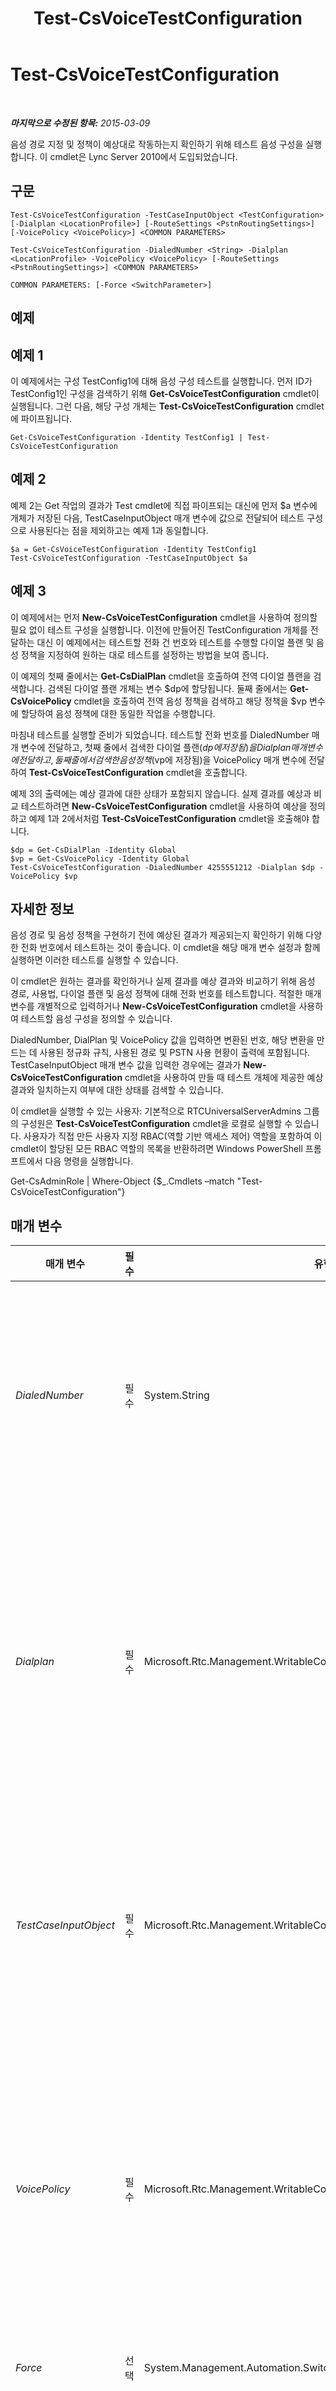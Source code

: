 ﻿---
title: Test-CsVoiceTestConfiguration
TOCTitle: Test-CsVoiceTestConfiguration
ms:assetid: 1c87ef27-0542-49b0-9125-512fd6ed187d
ms:mtpsurl: https://technet.microsoft.com/ko-kr/library/Gg398260(v=OCS.15)
ms:contentKeyID: 49302984
ms.date: 08/10/2015
mtps_version: v=OCS.15
ms.translationtype: HT
---

# Test-CsVoiceTestConfiguration

 

_**마지막으로 수정된 항목:** 2015-03-09_

음성 경로 지정 및 정책이 예상대로 작동하는지 확인하기 위해 테스트 음성 구성을 실행합니다. 이 cmdlet은 Lync Server 2010에서 도입되었습니다.

## 구문

    Test-CsVoiceTestConfiguration -TestCaseInputObject <TestConfiguration> [-Dialplan <LocationProfile>] [-RouteSettings <PstnRoutingSettings>] [-VoicePolicy <VoicePolicy>] <COMMON PARAMETERS>

    Test-CsVoiceTestConfiguration -DialedNumber <String> -Dialplan <LocationProfile> -VoicePolicy <VoicePolicy> [-RouteSettings <PstnRoutingSettings>] <COMMON PARAMETERS>

    COMMON PARAMETERS: [-Force <SwitchParameter>]

## 예제

## 예제 1

이 예제에서는 구성 TestConfig1에 대해 음성 구성 테스트를 실행합니다. 먼저 ID가 TestConfig1인 구성을 검색하기 위해 **Get-CsVoiceTestConfiguration** cmdlet이 실행됩니다. 그런 다음, 해당 구성 개체는 **Test-CsVoiceTestConfiguration** cmdlet에 파이프됩니다.

    Get-CsVoiceTestConfiguration -Identity TestConfig1 | Test-CsVoiceTestConfiguration

## 예제 2

예제 2는 Get 작업의 결과가 Test cmdlet에 직접 파이프되는 대신에 먼저 $a 변수에 개체가 저장된 다음, TestCaseInputObject 매개 변수에 값으로 전달되어 테스트 구성으로 사용된다는 점을 제외하고는 예제 1과 동일합니다.

    $a = Get-CsVoiceTestConfiguration -Identity TestConfig1
    Test-CsVoiceTestConfiguration -TestCaseInputObject $a

## 예제 3

이 예제에서는 먼저 **New-CsVoiceTestConfiguration** cmdlet을 사용하여 정의할 필요 없이 테스트 구성을 실행합니다. 이전에 만들어진 TestConfiguration 개체를 전달하는 대신 이 예제에서는 테스트할 전화 건 번호와 테스트를 수행할 다이얼 플랜 및 음성 정책을 지정하여 원하는 대로 테스트를 설정하는 방법을 보여 줍니다.

이 예제의 첫째 줄에서는 **Get-CsDialPlan** cmdlet을 호출하여 전역 다이얼 플랜을 검색합니다. 검색된 다이얼 플랜 개체는 변수 $dp에 할당됩니다. 둘째 줄에서는 **Get-CsVoicePolicy** cmdlet을 호출하여 전역 음성 정책을 검색하고 해당 정책을 $vp 변수에 할당하여 음성 정책에 대한 동일한 작업을 수행합니다.

마침내 테스트를 실행할 준비가 되었습니다. 테스트할 전화 번호를 DialedNumber 매개 변수에 전달하고, 첫째 줄에서 검색한 다이얼 플랜($dp에 저장됨)을 Dialplan 매개 변수에 전달하고, 둘째 줄에서 검색한 음성 정책($vp에 저장됨)을 VoicePolicy 매개 변수에 전달하여 **Test-CsVoiceTestConfiguration** cmdlet을 호출합니다.

예제 3의 출력에는 예상 결과에 대한 상태가 포함되지 않습니다. 실제 결과를 예상과 비교 테스트하려면 **New-CsVoiceTestConfiguration** cmdlet을 사용하여 예상을 정의하고 예제 1과 2에서처럼 **Test-CsVoiceTestConfiguration** cmdlet을 호출해야 합니다.

    $dp = Get-CsDialPlan -Identity Global
    $vp = Get-CsVoicePolicy -Identity Global
    Test-CsVoiceTestConfiguration -DialedNumber 4255551212 -Dialplan $dp -VoicePolicy $vp

## 자세한 정보

음성 경로 및 음성 정책을 구현하기 전에 예상된 결과가 제공되는지 확인하기 위해 다양한 전화 번호에서 테스트하는 것이 좋습니다. 이 cmdlet을 해당 매개 변수 설정과 함께 실행하면 이러한 테스트를 실행할 수 있습니다.

이 cmdlet은 원하는 결과를 확인하거나 실제 결과를 예상 결과와 비교하기 위해 음성 경로, 사용법, 다이얼 플랜 및 음성 정책에 대해 전화 번호를 테스트합니다. 적절한 매개 변수를 개별적으로 입력하거나 **New-CsVoiceTestConfiguration** cmdlet을 사용하여 테스트할 음성 구성을 정의할 수 있습니다.

DialedNumber, DialPlan 및 VoicePolicy 값을 입력하면 변환된 번호, 해당 변환을 만드는 데 사용된 정규화 규칙, 사용된 경로 및 PSTN 사용 현황이 출력에 포함됩니다. TestCaseInputObject 매개 변수 값을 입력한 경우에는 결과가 **New-CsVoiceTestConfiguration** cmdlet을 사용하여 만들 때 테스트 개체에 제공한 예상 결과와 일치하는지 여부에 대한 상태를 검색할 수 있습니다.

이 cmdlet을 실행할 수 있는 사용자: 기본적으로 RTCUniversalServerAdmins 그룹의 구성원은 **Test-CsVoiceTestConfiguration** cmdlet을 로컬로 실행할 수 있습니다. 사용자가 직접 만든 사용자 지정 RBAC(역할 기반 액세스 제어) 역할을 포함하여 이 cmdlet이 할당된 모든 RBAC 역할의 목록을 반환하려면 Windows PowerShell 프롬프트에서 다음 명령을 실행합니다.

Get-CsAdminRole | Where-Object {$\_.Cmdlets –match "Test-CsVoiceTestConfiguration"}

## 매개 변수


<table>
<colgroup>
<col style="width: 25%" />
<col style="width: 25%" />
<col style="width: 25%" />
<col style="width: 25%" />
</colgroup>
<thead>
<tr class="header">
<th>매개 변수</th>
<th>필수</th>
<th>유형</th>
<th>설명</th>
</tr>
</thead>
<tbody>
<tr class="odd">
<td><p><em>DialedNumber</em></p></td>
<td><p>필수</p></td>
<td><p>System.String</p></td>
<td><p>테스트를 실행할 전화 번호입니다. 다이얼 플랜, 경로 및 정책에 기초하여 이 번호는 출력으로 정규화 및 표시됩니다.</p>
<p>TestCaseInputObject 매개 변수를 값과 함께 제공하지 않은 경우 이 매개 변수가 필요합니다. DialedNumber 및 TestCaseInputObject를 제공할 수 없습니다. (TestCaseInputObject는 해당 개체 내에 DialedNumber가 이미 포함되어 있습니다.)</p>
<p></p></td>
</tr>
<tr class="even">
<td><p><em>Dialplan</em></p></td>
<td><p>필수</p></td>
<td><p>Microsoft.Rtc.Management.WritableConfig.Policy.Voice.LocationProfile</p></td>
<td><p>테스트를 실행할 때 사용할 다이얼 플랜의 다이얼 플랜 개체에 대한 참조입니다. <strong>Get-CsDialPlan</strong> cmdlet을 호출하여 다이얼 플랜 개체를 검색할 수 있습니다.</p>
<p>DialedNumber 매개 변수를 지정한 경우 이 매개 변수도 필요합니다. TestCaseInputObject 매개 변수를 사용하는 경우 이 매개 변수를 사용하지 마십시오. 함께 사용할 경우 이 매개 변수의 개체가 TestCaseInputObject에 지정된 다이얼 플랜과 일치해야 하므로 매개 변수 사용이 중복됩니다.</p>
<p></p></td>
</tr>
<tr class="odd">
<td><p><em>TestCaseInputObject</em></p></td>
<td><p>필수</p></td>
<td><p>Microsoft.Rtc.Management.WritableConfig.Policy.Voice.TestConfiguration</p></td>
<td><p>테스트할 음성 구성에 대한 참조를 포함하는 개체입니다. <strong>Get-CsVoiceTestConfiguration</strong> cmdlet을 호출하여 이 개체 참조를 검색할 수 있습니다.</p>
<p>cmdlet을 이 매개 변수와 함께 호출할 경우 DialedNumber를 지정할 수 없습니다. 또한 음성 테스트 구성 개체의 값과 중복되므로 Dialplan 또는 VoicePolicy를 지정하지 않아야 합니다.</p>
<p></p></td>
</tr>
<tr class="even">
<td><p><em>VoicePolicy</em></p></td>
<td><p>필수</p></td>
<td><p>Microsoft.Rtc.Management.WritableConfig.Policy.Voice.VoicePolicy</p></td>
<td><p>테스트를 실행할 때 사용할 음성 정책의 음성 정책 개체에 대한 참조입니다. <strong>Get-CsVoicePolicy</strong> cmdlet을 호출하여 음성 정책 개체를 검색할 수 있습니다.</p>
<p>DialedNumber 매개 변수를 지정한 경우 이 매개 변수도 필요합니다. TestCaseInputObject 매개 변수를 사용하는 경우 이 매개 변수를 사용하지 마십시오. 함께 사용할 경우 이 매개 변수의 개체가 TestCaseInputObject에 지정된 음성 정책과 일치해야 하므로 매개 변수 사용이 중복됩니다.</p>
<p></p></td>
</tr>
<tr class="odd">
<td><p><em>Force</em></p></td>
<td><p>선택</p></td>
<td><p>System.Management.Automation.SwitchParameter</p></td>
<td><p>변경하기 전에 표시되는 확인 메시지를 표시하지 않습니다.</p></td>
</tr>
<tr class="even">
<td><p><em>RouteSettings</em></p></td>
<td><p>선택</p></td>
<td><p>Microsoft.Rtc.Management.WritableConfig.Policy.Voice.PstnRoutingSettings</p></td>
<td><p>Lync Server 설치에서 사용할 수 있는 모든 음성 경로를 포함하는 개체에 대한 참조입니다. <strong>Get-CsRoutingConfiguration</strong> cmdlet을 호출하여 이 개체를 검색할 수 있습니다.</p>
<p>이 매개 변수를 DialedNumber 매개 변수나 TestCaseInputObject 매개 변수와 함께 사용할 수 있습니다.</p>
<p></p></td>
</tr>
</tbody>
</table>


## 입력 형식

Microsoft.Rtc.Management.WritableConfig.Policy.Voice.TestConfiguration 개체입니다. 음성 테스트 구성 개체의 파이프라인된 입력을 허용합니다.

## 반환 형식

이 cmdlet은 Microsoft.Rtc.Management.Voice.OcsVoiceTestResult 유형의 개체를 반환합니다.

## 참고 항목

#### 기타 리소스

[New-CsVoiceTestConfiguration](new-csvoicetestconfiguration.md)  
[Remove-CsVoiceTestConfiguration](remove-csvoicetestconfiguration.md)  
[Set-CsVoiceTestConfiguration](set-csvoicetestconfiguration.md)  
[Get-CsVoiceTestConfiguration](get-csvoicetestconfiguration.md)  
[Get-CsDialPlan](get-csdialplan.md)  
[Get-CsVoicePolicy](get-csvoicepolicy.md)  
[Get-CsRoutingConfiguration](get-csroutingconfiguration.md)

